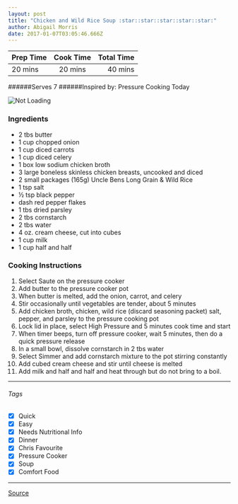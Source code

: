 ```yaml
---
layout: post
title: "Chicken and Wild Rice Soup :star::star::star::star::star:"
author: Abigail Morris
date: 2017-01-07T03:05:46.666Z
---
```


| Prep Time  | Cook Time    | Total Time  |
| ---------- |:------------:| -----------:|
| 20 mins    | 20 mins      | 40 mins     |


######Serves 7
######Inspired by: Pressure Cooking Today

![Not Loading](http://i.imgur.com/YPqUKJtl.png)
### Ingredients

* 2 tbs butter
* 1 cup chopped onion
* 1 cup diced carrots
* 1 cup diced celery
* 1 box low sodium chicken broth
* 3 large boneless skinless chicken breasts, uncooked and diced
* 2 small packages (165g) Uncle Bens Long Grain & Wild Rice
* 1 tsp salt
* ½ tsp black pepper
* dash red pepper flakes
* 1 tbs dried parsley
* 2 tbs cornstarch
* 2 tbs water
* 4 oz. cream cheese, cut into cubes
* 1 cup milk
* 1 cup half and half

### Cooking Instructions

1. Select Saute on the pressure cooker
2. Add butter to the pressure cooker pot
3. When butter is melted, add the onion, carrot, and celery 
4. Stir occasionally until vegetables are tender, about 5 minutes
5. Add chicken broth, chicken, wild rice (discard seasoning packet) salt, pepper, and parsley to the pressure cooking pot
6. Lock lid in place, select High Pressure and 5 minutes cook time and start
7. When timer beeps, turn off pressure cooker, wait 5 minutes, then do a quick pressure release
8. In a small bowl, dissolve cornstarch in 2 tbs water
9. Select Simmer and add cornstarch mixture to the pot stirring constantly
10. Add cubed cream cheese and stir until cheese is melted
11. Add milk and half and half and heat through but do not bring to a boil.


---

###### Tags
- [x] Quick
- [x] Easy
- [x] Needs Nutritional Info
- [x] Dinner
- [x] Chris Favourite
- [x] Pressure Cooker
- [x] Soup
- [x] Comfort Food

---

[Source](http://www.pressurecookingtoday.com/creamy-chicken-wild-rice-soup/)

